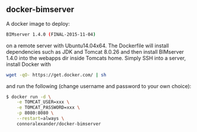 ## docker-bimserver

A docker image to deploy:

```bash
BIMserver 1.4.0 (FINAL-2015-11-04)
```

on a remote server with Ubuntu14.04x64. The Dockerfile will install dependencies such as JDK and Tomcat 8.0.26 and then install BIMserver 1.4.0 into the webapps dir inside Tomcats home. Simply SSH into a server, install Docker with

```bash
wget -qO- https://get.docker.com/ | sh
```

and run the following (change username and password to your own choice):

```bash
$ docker run -d \
	-e TOMCAT_USER=xxx \
	-e TOMCAT_PASSWORD=xxx \
	-p 8080:8080 \
	--restart=always \
	connoralexander/docker-bimserver
```